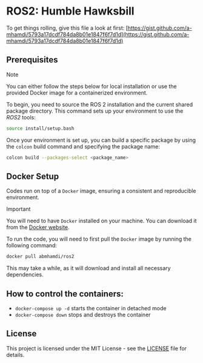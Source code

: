 # ROS2: Humble Hawksbill

To get things rolling, give this file a look at first: [https://gist.github.com/a-mhamdi/5793a17dcdf784da8b01e1847f6f7d1d](https://gist.github.com/a-mhamdi/5793a17dcdf784da8b01e1847f6f7d1d)

## Prerequisites

> [!NOTE]
> You can either follow the steps below for local installation or use the provided Docker image for a containerized environment.

To begin, you need to source the ROS 2 installation and the current shared package directory. This command sets up your environment to use the *ROS2* tools:

```bash
source install/setup.bash
```

Once your environment is set up, you can build a specific package by using the `colcon` build command and specifying the package name:

```bash
colcon build --packages-select <package_name>
```

## Docker Setup
Codes run on top of a `Docker` image, ensuring a consistent and reproducible environment. 

> [!IMPORTANT]
>
> You will need to have `Docker` installed on your machine. You can download it from the [Docker website](https://hub.docker.com).

To run the code, you will need to first pull the `Docker` image by running the following command:

```zsh
docker pull abmhamdi/ros2
```

This may take a while, as it will download and install all necessary dependencies.

## How to control the containers:

* ```docker-compose up -d``` starts the container in detached mode
* ```docker-compose down``` stops and destroys the container

## License
This project is licensed under the MIT License - see the [LICENSE](https://raw.githubusercontent.com/a-mhamdi/ros2/refs/heads/main/LICENSE) file for details.
